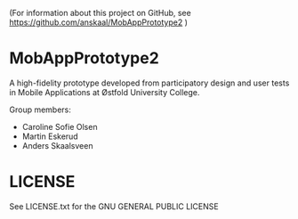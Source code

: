 (For information about this project on GitHub, see https://github.com/anskaal/MobAppPrototype2 )

MobAppPrototype2
================

A high-fidelity prototype developed from participatory design and user tests
in Mobile Applications at Østfold University College. 

Group members:
- Caroline Sofie Olsen
- Martin Eskerud
- Anders Skaalsveen

LICENSE
=======

See LICENSE.txt for the GNU GENERAL PUBLIC LICENSE
